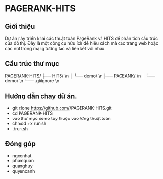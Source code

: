 # PAGERANK-HITS

## Giới thiệu
Dự án này triển khai các thuật toán PageRank và HITS để phân tích cấu trúc của đồ thị. Đây là một công cụ hữu ích để hiểu cách mà các trang web hoặc các nút trong mạng tương tác và liên kết với nhau.

## Cấu trúc thư mục
PAGERANK-HITS/
├── HITS/ \n
│ └── demo/ \n
├── PAGEANK/ \n
│ └── demo/ \n
└── .gitignore \n

## Hướng dẫn chạy dữ án.
- git clone https://github.com/<username>/PAGERANK-HITS.git
- cd PAGERANK-HITS
- vào thư mục demo tùy thuộc vào từng thuật toán
- chmod +x run.sh
- ./run.sh

## Đóng góp
- ngocnhat
- phamquan
- quanghuy
- quyencanh
  
